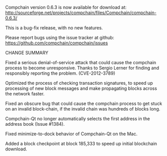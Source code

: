 Compchain version 0.6.3 is now available for download at:
  http://sourceforge.net/projects/compchain/files/Compchain/compchain-0.6.3/

This is a bug-fix release, with no new features.

Please report bugs using the issue tracker at github:
  https://github.com/compchain/compchain/issues

CHANGE SUMMARY

Fixed a serious denial-of-service attack that could cause the
compchain process to become unresponsive. Thanks to Sergio Lerner
for finding and responsibly reporting the problem. (CVE-2012-3789)

Optimized the process of checking transaction signatures, to
speed up processing of new block messages and make propagating
blocks across the network faster.

Fixed an obscure bug that could cause the compchain process to get
stuck on an invalid block-chain, if the invalid chain was
hundreds of blocks long.

Compchain-Qt no longer automatically selects the first address
in the address book (Issue #1384).

Fixed minimize-to-dock behavior of Compchain-Qt on the Mac.

Added a block checkpoint at block 185,333 to speed up initial
blockchain download.
